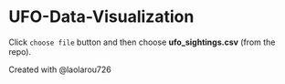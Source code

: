 # UFO-Data-Visualization

Click `choose file` button and then choose **ufo_sightings.csv** (from the repo).

Created with @laolarou726

